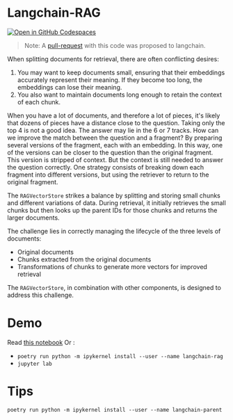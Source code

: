 Langchain-RAG
=============

[![Open in GitHub Codespaces](https://github.com/codespaces/badge.svg)](https://codespaces.new/pprados/langchain-rag?quickstart=1)

> Note: A [pull-request](https://github.com/langchain-ai/langchain/pull/13910) with this code was proposed to langchain.

When splitting documents for retrieval, there are often conflicting desires:

1. You may want to keep documents small, ensuring that their embeddings accurately represent their meaning. If they become too long, the embeddings can lose their meaning.
2. You also want to maintain documents long enough to retain the context of each chunk.

When you have a lot of documents, and therefore a lot of pieces, it's likely that dozens of pieces have a distance close to the question. Taking only the top 4 is not a good idea. The answer may lie in the 6 or 7 tracks. How can we improve the match between the question and a fragment? By preparing several versions of the fragment, each with an embedding. In this way, one of the versions can be closer to the question than the original fragment. This version is stripped of context. But the context is still needed to answer the question correctly. One strategy consists of breaking down each fragment into different versions, but using the retriever to return to the original fragment. 

The `RAGVectorStore` strikes a balance by splitting and storing small chunks and different variations of data. During retrieval, it initially retrieves the small chunks but then looks up the parent IDs for those chunks and returns the larger documents.

The challenge lies in correctly managing the lifecycle of the three levels of documents:
- Original documents
- Chunks extracted from the original documents
- Transformations of chunks to generate more vectors for improved retrieval

The `RAGVectorStore`, in combination with other components, is designed to address this challenge.

# Demo
Read [this notebook](docs/integrations/vectorstores/rag_vectorstore.ipynb)
Or :
- `poetry run python -m ipykernel install --user --name langchain-rag`
- `jupyter lab`

# Tips
`poetry run python -m ipykernel install --user --name langchain-parent`